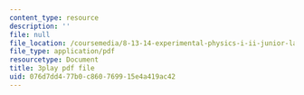 ```yaml
---
content_type: resource
description: ''
file: null
file_location: /coursemedia/8-13-14-experimental-physics-i-ii-junior-lab-fall-2016-spring-2017/076d7dd477b0c860769915e4a419ac42_-XivhU1V6KY.pdf
file_type: application/pdf
resourcetype: Document
title: 3play pdf file
uid: 076d7dd4-77b0-c860-7699-15e4a419ac42
---
```

